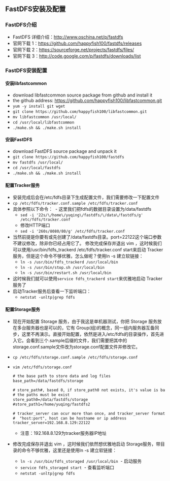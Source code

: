 ## FastDFS安装及配置

### FastDFS介绍
- FastDFS 详细介绍：<http://www.oschina.net/p/fastdfs>
- 官网下载 1：<https://github.com/happyfish100/fastdfs/releases>
- 官网下载 2：<https://sourceforge.net/projects/fastdfs/files/>
- 官网下载 3：<http://code.google.com/p/fastdfs/downloads/list>

### FastDFS安装配置

#### 安装libfastcommon
- download libfastcommon source package from github and install it
- the github address: <https://github.com/happyfish100/libfastcommon.git>
- `yum -y install git wget`
- `git clone https://github.com/happyfish100/libfastcommon.git`
- `mv libfastcommon /usr/local/`
- `cd /usr/local/libfastcommon`
- `./make.sh && ./make.sh install`

#### 安装FastDFS
- download FastDFS source package and unpack it
- `git clone https://github.com/happyfish100/fastdfs`
- `mv fastdfs /usr/local/`
- `cd /usr/local/fastdfs`
- `./make.sh && ./make.sh install`

#### 配置Tracker服务
- 安装完成后会在/etc/fdfs目录下生成配置文件，我们需要修改一下配置文件
- `cp /etc/fdfs/tracker.conf.sample /etc/fdfs/tracker.conf`
- 具体参照以下命令：
  - 这里我们把fdfs的数据目录设置为/data/fastdfs
  - `sed -i '22s/\/home\/yuqing\/fastdfs/\/data\/fastdfs/g' /etc/fdfs/tracker.conf`
  - 修改HTTP端口
  - `sed -i '260s/8080/80/g' /etc/fdfs/tracker.conf`
- 当然前提是你要有或先创建了/data/fastdfs目录。port=22122这个端口参数不建议修改，除非你已经占用它了。
修改完成保存并退出 vim ，这时候我们可以使用/usr/bin/fdfs_trackerd /etc/fdfs/tracker.conf start来启动 Tracker服务，但是这个命令不够优雅，怎么做呢？使用ln -s 建立软链接：
  - `ln -s /usr/bin/fdfs_trackerd /usr/local/bin`
  - `ln -s /usr/bin/stop.sh /usr/local/bin`
  - `ln -s /usr/bin/restart.sh /usr/local/bin`
- 这时候我们就可以使用`service fdfs_trackerd start`来优雅地启动 Tracker服务了
- 启动Tracker服务后查看一下监听端口：
  - `netstat -unltp|grep fdfs`

#### 配置Storage服务
- 现在开始配置 Storage 服务，由于我这是单机器测试，你把 Storage 服务放在多台服务器也是可以的，它有 Group(组)的概念，同一组内服务器互备同步，这里不再演示。直接开始配置，依然是进入/etc/fdfs的目录操作，首先进入它。会看到三个.sample后缀的文件，我们需要把其中的storage.conf.sample文件改为storage.conf配置文件并修改它。
- `cp /etc/fdfs/storage.conf.sample /etc/fdfs/storage.conf`
- `vim /etc/fdfs/storage.conf`
  
  ``` xml
  # the base path to store data and log files
  base_path=/data/fastdfs/storage
  
  # store_path#, based 0, if store_path0 not exists, it's value is base_path
  # the paths must be exist
  store_path0=/data/fastdfs/storage
  #store_path1=/home/yuqing/fastdfs2
  
  # tracker_server can ocur more than once, and tracker_server format is
  #  "host:port", host can be hostname or ip address
  tracker_server=192.168.8.129:22122
  ```
  - 注意：192.168.8.129为tracker服务器IP地址
- 修改完成保存并退出 vim ，这时候我们依然想优雅地启动 Storage服务，带目录的命令不够优雅，这里还是使用ln -s 建立软链接：
  - `ln -s /usr/bin/fdfs_storaged /usr/local/bin`
  - 启动服务
  - `service fdfs_storaged start`
  - 查看监听端口
  - `netstat -unltp|grep fdfs`
  
